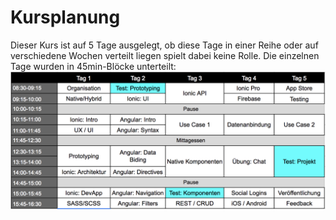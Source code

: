 # Kursplanung

Dieser Kurs ist auf 5 Tage ausgelegt, ob diese Tage in einer Reihe oder auf verschiedene Wochen verteilt liegen spielt dabei keine Rolle.  Die einzelnen Tage wurden in 45min-Blöcke unterteilt:   
![](/_allgemein/zeitplan_m335_v4.png)
 

 
